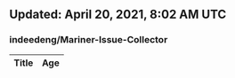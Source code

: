 ## Updated: April 20, 2021, 8:02 AM UTC


### indeedeng/Mariner-Issue-Collector
|**Title**|**Age**|
|:----|:----|